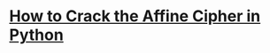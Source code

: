 # [How to Crack the Affine Cipher in Python](https://thepythoncode.com/article/how-to-crack-the-affine-cipher-in-python)